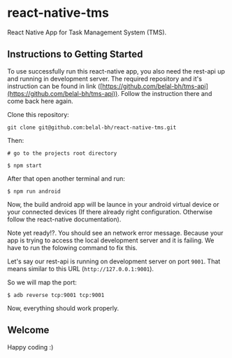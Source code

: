 # react-native-tms

React Native App for Task Management System (TMS).

## Instructions to Getting Started

To use successfully run this react-native app, you also need the rest-api up and running in development server. The required repository and it's instruction can be found in link ([https://github.com/belal-bh/tms-api](https://github.com/belal-bh/tms-api)). Follow the instruction there and come back here again.

Clone this repository:

```
git clone git@github.com:belal-bh/react-native-tms.git
```

Then:

```shell
# go to the projects root directory

$ npm start
```

After that open another terminal and run:

```shell
$ npm run android
```

Now, the build android app will be launce in your android virtual device or your connected devices (If there already right configuration. Otherwise follow the react-native documentation).

Note yet ready!?. You should see an network error message. Because your app is trying to access the local development server and it is failing.
We have to run the folowing command to fix this.

Let's say our rest-api is running on development server on port `9001`. That means similar to this URL (`http://127.0.0.1:9001`).

So we will map the port:

```shell
$ adb reverse tcp:9001 tcp:9001
```

Now, everything should work properly.

## Welcome

Happy coding :)
